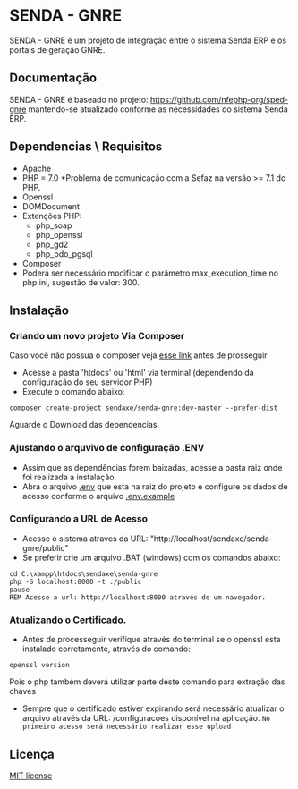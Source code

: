 # SENDA - GNRE

SENDA - GNRE é um projeto de integração entre o sistema Senda ERP e os portais de geração GNRE.

## Documentação
SENDA - GNRE é baseado no projeto: https://github.com/nfephp-org/sped-gnre mantendo-se atualizado conforme as necessidades do sistema Senda ERP.

## Dependencias \ Requisitos
- Apache
- PHP = 7.0 *Problema de comunicação com a Sefaz na versão >= 7.1 do PHP.
- Openssl
- DOMDocument
- Extenções PHP:
  - php_soap
  - php_openssl
  - php_gd2
  - php_pdo_pgsql
- Composer
- Poderá ser necessário modificar o parâmetro max_execution_time no php.ini, sugestão de valor: 300.
## Instalação

### Criando um novo projeto Via Composer

Caso você não possua o composer veja [esse link](https://getcomposer.org/doc/01-basic-usage.md) antes de prosseguir

- Acesse a pasta 'htdocs' ou 'html' via terminal (dependendo da configuração do seu servidor PHP)
- Execute o comando abaixo:
``` terminal
composer create-project sendaxe/senda-gnre:dev-master --prefer-dist
```
Aguarde o Download das dependencias.

### Ajustando o arquvivo de configuração .ENV
- Assim que as dependências forem baixadas, acesse a pasta raiz onde foi realizada a instalação.
- Abra o arquivo [.env](http://github.com/sendaxe/senda-gnre/blob/master/.env) que esta na raiz do projeto e configure os dados de acesso conforme o arquivo [.env.example](http://github.com/sendaxe/senda-gnre/blob/master/.env.example)

### Configurando a URL de Acesso
- Acesse o sistema atraves da URL: "http://localhost/sendaxe/senda-gnre/public" 
- Se preferir crie um arquivo .BAT (windows) com os comandos abaixo:
``` terminal
cd C:\xampp\htdocs\sendaxe\senda-gnre
php -S localhost:8000 -t ./public
pause
REM Acesse a url: http://localhost:8000 através de um navegador.
```
### Atualizando o Certificado.
- Antes de processeguir verifique através do terminal se o openssl esta instalado corretamente, através do comando:
```terminal
openssl version
```
Pois o php também deverá utilizar parte deste comando para extração das chaves
- Sempre que o certificado estiver expirando será necessário atualizar o arquivo através da URL: /configuracoes disponível na aplicação.
```No primeiro acesso será necessário realizar esse upload```

## Licença
[MIT license](http://opensource.org/licenses/MIT)
